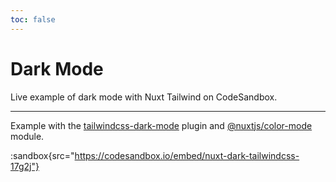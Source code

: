 ```yaml
---
toc: false
---
```


# Dark Mode

Live example of dark mode with Nuxt Tailwind on CodeSandbox.

---

<!-- TODO: Replace with tailwind's native dark mode support. -->

Example with the [tailwindcss-dark-mode](https://github.com/ChanceArthur/tailwindcss-dark-mode) plugin and [@nuxtjs/color-mode](https://github.com/nuxt-community/color-mode-module) module.

:sandbox{src="https://codesandbox.io/embed/nuxt-dark-tailwindcss-17g2j"}
